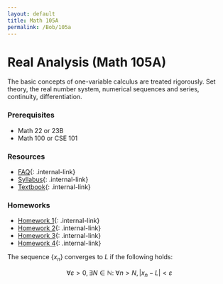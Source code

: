```yaml
---
layout: default
title: Math 105A
permalink: /Bob/105a
---
```


# Real Analysis (Math 105A)

The basic concepts of one-variable calculus are treated rigorously. Set theory, the real number system, numerical sequences and series, continuity, differentiation.

### Prerequisites
- Math 22 or 23B
- Math 100 or CSE 101

### Resources

- [FAQ](/Bob/105a/faq){: .internal-link}
- [Syllabus](/Bob/105a/syllabus.pdf){: .internal-link}
- [Textbook](/Bob/105a/lecture_notes_v2.pdf){: .internal-link}

### Homeworks

- [Homework 1](/Bob/105a/hw1){: .internal-link}
- [Homework 2](/Bob/105a/hw2){: .internal-link}
- [Homework 3](/Bob/105a/hw3){: .internal-link}
- [Homework 4](/Bob/105a/hw4){: .internal-link}

The sequence $\{x_n\}$ converges to $L$ if the following holds:

$$\forall \varepsilon > 0, \exists N \in \mathbb N:\ \forall n > N, |x_n - L| < \varepsilon$$
